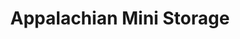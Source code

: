 ---
title: "Appalachian Mini Storage"
url: /charleston/appalachian-mini-storage/
shop: storage rental
---